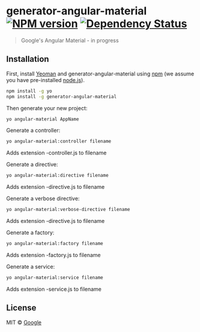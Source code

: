 # generator-angular-material [![NPM version][npm-image]][npm-url] [![Dependency Status][daviddm-image]][daviddm-url]
> Google&#39;s Angular Material - in progress

## Installation

First, install [Yeoman](http://yeoman.io) and generator-angular-material using [npm](https://www.npmjs.com/) (we assume you have pre-installed [node.js](https://nodejs.org/)).

```bash
npm install -g yo
npm install -g generator-angular-material
```

Then generate your new project:

```bash
yo angular-material AppName
```

Generate a controller:

```bash
yo angular-material:controller filename
```

Adds extension -controller.js to filename

Generate a directive:

```bash
yo angular-material:directive filename
```

Adds extension -directive.js to filename


Generate a verbose directive:

```bash
yo angular-material:verbose-directive filename
```

Adds extension -directive.js to filename


Generate a factory:

```bash
yo angular-material:factory filename
```

Adds extension -factory.js to filename


Generate a service:

```bash
yo angular-material:service filename
```


Adds extension -service.js to filename


## License

MIT © [Google](https://github.com/iansawyerva)


[npm-image]: https://badge.fury.io/js/generator-angular-material.svg
[npm-url]: https://npmjs.org/package/generator-angular-material
[daviddm-image]: https://david-dm.org/iansawyerva/generator-angular-material.svg?theme=shields.io
[daviddm-url]: https://david-dm.org/iansawyerva/generator-angular-material